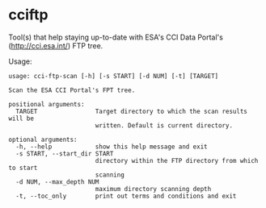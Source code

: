 # cciftp

Tool(s) that help staying up-to-date with ESA's CCI Data Portal's (http://cci.esa.int/) FTP tree.

Usage:

    usage: cci-ftp-scan [-h] [-s START] [-d NUM] [-t] [TARGET]
    
    Scan the ESA CCI Portal's FPT tree.
    
    positional arguments:
      TARGET                Target directory to which the scan results will be
                            written. Default is current directory.
    
    optional arguments:
      -h, --help            show this help message and exit
      -s START, --start_dir START
                            directory within the FTP directory from which to start
                            scanning
      -d NUM, --max_depth NUM
                            maximum directory scanning depth
      -t, --toc_only        print out terms and conditions and exit
